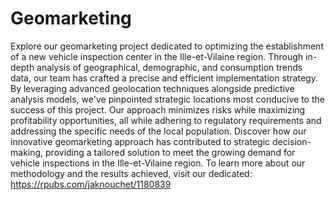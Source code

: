 # Geomarketing
Explore our geomarketing project dedicated to optimizing the establishment of a new vehicle inspection center in the Ille-et-Vilaine region. Through in-depth analysis of geographical, demographic, and consumption trends data, our team has crafted a precise and efficient implementation strategy.
By leveraging advanced geolocation techniques alongside predictive analysis models, we've pinpointed strategic locations most conducive to the success of this project. Our approach minimizes risks while maximizing profitability opportunities, all while adhering to regulatory requirements and addressing the specific needs of the local population.
Discover how our innovative geomarketing approach has contributed to strategic decision-making, providing a tailored solution to meet the growing demand for vehicle inspections in the Ille-et-Vilaine region.
To learn more about our methodology and the results achieved, visit our dedicated: https://rpubs.com/jaknouchet/1180839
